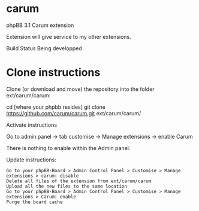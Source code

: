 # carum

phpBB 3.1 Carum extension

Extension will give service to my other extensions.

Build Status Being developped

# Clone instructions

Clone (or download and move) the repository into the folder ext/carum/carum:

cd [where your phpbb resides]
git clone https://github.com/carum/carum.git ext/carum/carum/

Activate instructions

Go to admin panel -> tab customise -> Manage extensions -> enable Carum

There is nothing to enable within the Admin panel.

Update instructions:

    Go to your phpBB-Board > Admin Control Panel > Customise > Manage extensions > carum: disable
    Delete all files of the extension from ext/carum/carum
    Upload all the new files to the same location
    Go to your phpBB-Board > Admin Control Panel > Customise > Manage extensions > Carum: enable
    Purge the board cache
